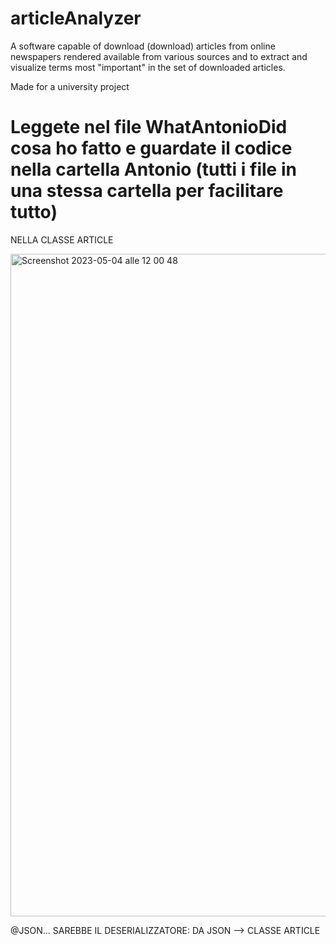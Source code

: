 # articleAnalyzer
A software capable of download (download) articles from online newspapers rendered available from various sources and to extract and visualize terms most "important" in the set of downloaded articles.



Made for a university project

# Leggete nel file WhatAntonioDid cosa ho fatto e guardate il codice nella cartella Antonio (tutti i file in una stessa cartella per facilitare tutto)

NELLA CLASSE ARTICLE

<img width="1060" alt="Screenshot 2023-05-04 alle 12 00 48" src="https://user-images.githubusercontent.com/118459127/236173403-1a4968da-29c4-4963-a2b7-8f08647a00bc.png">

@JSON... SAREBBE IL DESERIALIZZATORE: DA JSON --> CLASSE ARTICLE
